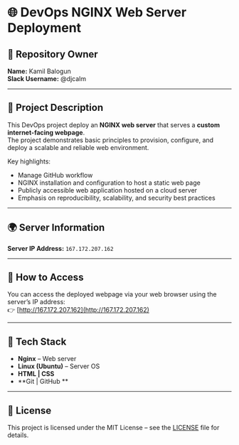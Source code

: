 # 🌐 DevOps NGINX Web Server Deployment

## 👤 Repository Owner
**Name:** Kamil Balogun  
**Slack Username:** @djcalm  

---

## 📝 Project Description
This DevOps project deploy an **NGINX web server** that serves a **custom internet-facing webpage**.  
The project demonstrates basic principles to provision, configure, and deploy a scalable and reliable web environment.

Key highlights:
- Manage GitHub workflow 
- NGINX installation and configuration to host a static web page  
- Publicly accessible web application hosted on a cloud server  
- Emphasis on reproducibility, scalability, and security best practices  

---

## 🌍 Server Information
**Server IP Address:** `167.172.207.162`  

---

## 🚀 How to Access
You can access the deployed webpage via your web browser using the server’s IP address:  
👉 [http://167.172.207.162](http://167.172.207.162)

---

## 🧰 Tech Stack
- **Nginx** – Web server  
- **Linux (Ubuntu)** – Server OS  
- **HTML | CSS**   
- **Git | GitHub **

---

## 📄 License
This project is licensed under the MIT License – see the [LICENSE](LICENSE) file for details.

